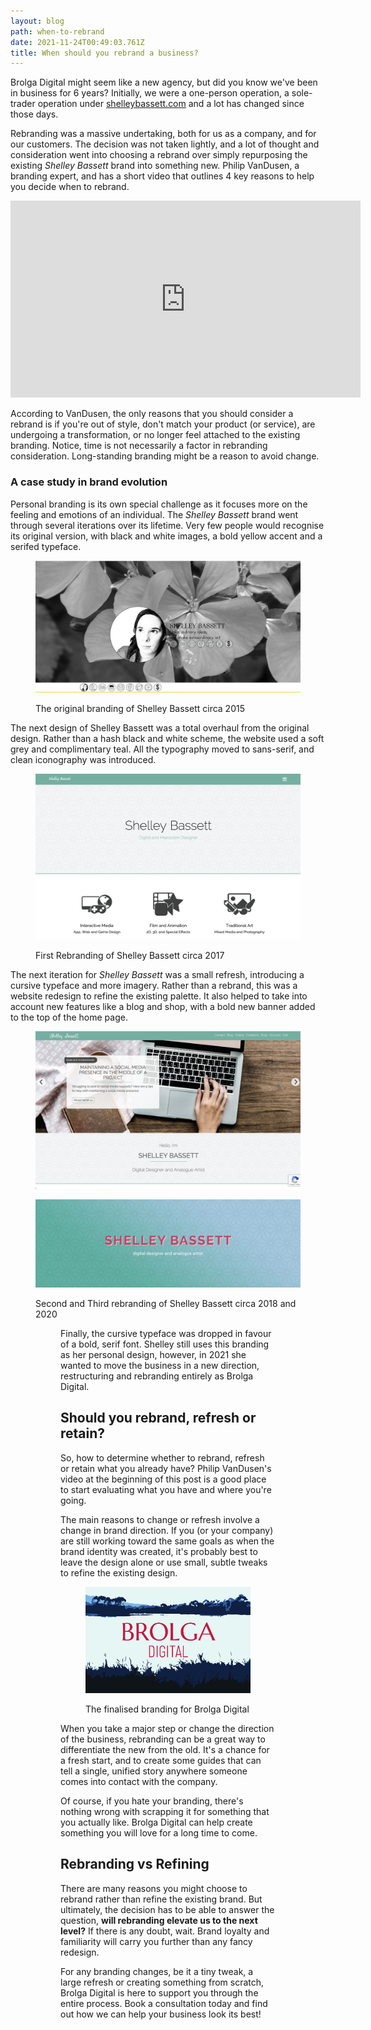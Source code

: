 ```yaml
---
layout: blog
path: when-to-rebrand
date: 2021-11-24T00:49:03.761Z
title: When should you rebrand a business?
---
```

Brolga Digital might seem like a new agency, but did you know we've been in business for 6 years? Initially, we were a one-person operation, a sole-trader operation under [shelleybassett.com](https://www.shelleybassett.com/) and a lot has changed since those days.

Rebranding was a massive undertaking, both for us as a company, and for our customers. The decision was not taken lightly, and a lot of thought and consideration went into choosing a rebrand over simply repurposing the existing *Shelley Bassett* brand into something new. Philip VanDusen, a branding expert, and has a short video that outlines 4 key reasons to help you decide when to rebrand.

<iframe width="560" height="315" src="https://www.youtube.com/embed/XKfn17vVyRo" title="YouTube video player" frameborder="0" allow="accelerometer; autoplay; clipboard-write; encrypted-media; gyroscope; picture-in-picture" allowfullscreen></iframe>

According to VanDusen, the only reasons that you should consider a rebrand is if you're out of style, don't match your product (or service), are undergoing a transformation, or no longer feel attached to the existing branding. Notice, time is not necessarily a factor in rebranding consideration. Long-standing branding might be a reason to avoid change.

### A case study in brand evolution

Personal branding is its own special challenge as it focuses more on the feeling and emotions of an individual. The *Shelley Bassett* brand went through several iterations over its lifetime. Very few people would recognise its original version, with black and white images, a bold yellow accent and a serifed typeface.

<figure>

![The original website branding for Shelley Bassett](original-shelley-bassett-branding.png "The original website branding for Shelley Bassett")

<figcaption>The original branding of Shelley Bassett circa 2015</figcaption>
</figure>

The next design of Shelley Bassett was a total overhaul from the original design. Rather than a hash black and white scheme, the website used a soft grey and complimentary teal. All the typography moved to sans-serif, and clean iconography was introduced.

<figure>

![First Rebranding of Shelley Bassett](first-rebranding-of-shelley-bassett.png "First Rebranding of Shelley Bassett")

<figcaption>First Rebranding of Shelley Bassett circa 2017</figcaption>
</figure>

The next iteration for *Shelley Bassett* was a small refresh, introducing a cursive typeface and more imagery. Rather than a rebrand, this was a website redesign to refine the existing palette. It also helped to take into account new features like a blog and shop, with a bold new banner added to the top of the home page.

<figure>

![Second rebranding of Shelley Bassett](second-rebranding-of-shelley-bassett-1.png "Second rebranding of Shelley Bassett")

![Current Shelley Bassett Branding](header-jun-2020.jpg "Current Shelley Bassett Branding")

<figcaption>Second and Third rebranding of Shelley Bassett circa 2018 and 2020</figcaption>
<figure>

Finally, the cursive typeface was dropped in favour of a bold, serif font. Shelley still uses this branding as her personal design, however, in 2021 she wanted to move the business in a new direction, restructuring and rebranding entirely as Brolga Digital.

## Should you rebrand, refresh or retain?

So, how to determine whether to rebrand, refresh or retain what you already have? Philip VanDusen's video at the beginning of this post is a good place to start evaluating what you have and where you're going.

The main reasons to change or refresh involve a change in brand direction. If you (or your company) are still working toward the same goals as when the brand identity was created, it's probably best to leave the design alone or use small, subtle tweaks to refine the existing design.

<figure>

![Brolga Digital's Branding](artboard-1-100.jpg "Brolga Digital's Branding")

<figcaption>The finalised branding for Brolga Digital</figcaption>
</figure>

When you take a major step or change the direction of the business, rebranding can be a great way to differentiate the new from the old. It's a chance for a fresh start, and to create some guides that can tell a single, unified story anywhere someone comes into contact with the company.

Of course, if you hate your branding, there's nothing wrong with scrapping it for something that you actually like. Brolga Digital can help create something you will love for a long time to come.

## Rebranding vs Refining

There are many reasons you might choose to rebrand rather than refine the existing brand. But ultimately, the decision has to be able to answer the question, **will rebranding elevate us to the next level?** If there is any doubt, wait. Brand loyalty and familiarity will carry you further than any fancy redesign.

For any branding changes, be it a tiny tweak, a large refresh or creating something from scratch, Brolga Digital is here to support you through the entire process. Book a consultation today and find out how we can help your business look its best!